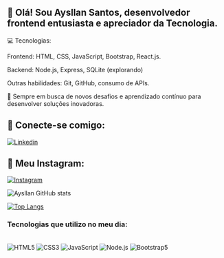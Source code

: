 ## 👋 Olá! Sou Aysllan Santos, desenvolvedor frontend entusiasta e apreciador da Tecnologia.

💻 Tecnologias:

Frontend: HTML, CSS, JavaScript, Bootstrap, React.js.

Backend: Node.js, Express, SQLite (explorando)

Outras habilidades: Git, GitHub, consumo de APIs.

🚀 Sempre em busca de novos desafios e aprendizado contínuo para desenvolver soluções inovadoras.

##  🔗 Conecte-se comigo: 

[![Linkedin](https://img.shields.io/badge/LinkedIn-0077B5?style=for-the-badge&logo=linkedin&logoColor=white)](https://www.linkedin.com/in/aysllan-santos/)

## 🔗 Meu Instagram:

[![Instagram](https://img.shields.io/badge/Instagram-E4405F?style=for-the-badge&logo=instagram&logoColor=white)](https://www.instagram.com/aysllan_san/)


![Aysllan GitHub stats](https://github-readme-stats.vercel.app/api?username=aysllanpereira&show_icons=true&theme=dark)

[![Top Langs](https://github-readme-stats.vercel.app/api/top-langs/?username=aysllanpereira&layout=pie)](https://github.com/anuraghazra/github-readme-stats)

### Tecnologias que utilizo no meu dia:

<div style="display: inline_block"><br/>
<img align="center" alt="HTML5" src="https://img.shields.io/badge/HTML5-E34F26?style=for-the-badge&logo=html5&logoColor=white">
<img align="center" alt="CSS3" src="https://img.shields.io/badge/CSS3-1572B6?style=for-the-badge&logo=css3&logoColor=white">
<img align="center" alt="JavaScript" src="https://img.shields.io/badge/JavaScript-323330?style=for-the-badge&logo=javascript&logoColor=F7DF1E">
<img align="center" alt="Node.js" src="https://img.shields.io/badge/Node.js-43853D?style=for-the-badge&logo=node.js&logoColor=white">
<img align="center" alt="Bootstrap5" src="https://img.shields.io/badge/Bootstrap-563D7C?style=for-the-badge&logo=bootstrap&logoColor=white">
</div><br/>
